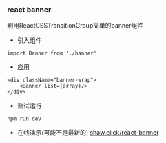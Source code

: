 ### react banner
利用ReactCSSTransitionGroup简单的banner组件
- 引入组件
```
import Banner from './banner'
```
- 应用
```
<div className="banner-wrap">
	<Banner list={array}/>
</div>
```
- 测试运行
```
npm run dev
```
- 在线演示(可能不是最新的)
[shaw.click/react-banner](http://shaw.click/react-banner/)
